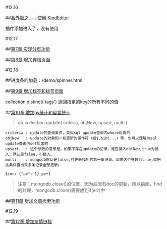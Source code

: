 #12.16

##[番外篇之——使用 KindEditor](https://github.com/nswbmw/N-blog/wiki/%E7%95%AA%E5%A4%96%E7%AF%87%E4%B9%8B%E2%80%94%E2%80%94%E4%BD%BF%E7%94%A8-KindEditor)

插件添加进入了，没有使用


#12.17

##[第7章 实现分页功能](https://github.com/nswbmw/N-blog/wiki/%E7%AC%AC7%E7%AB%A0--%E5%AE%9E%E7%8E%B0%E5%88%86%E9%A1%B5%E5%8A%9F%E8%83%BD)


##[第8章 增加存档页面](https://github.com/nswbmw/N-blog/wiki/%E7%AC%AC8%E7%AB%A0--%E5%A2%9E%E5%8A%A0%E5%AD%98%E6%A1%A3%E9%A1%B5%E9%9D%A2)


#12.18

##进度条的加载：/demo/spinner.html

##[第9章 增加标签和标签页面](https://github.com/nswbmw/N-blog/wiki/%E7%AC%AC9%E7%AB%A0--%E5%A2%9E%E5%8A%A0%E6%A0%87%E7%AD%BE%E5%92%8C%E6%A0%87%E7%AD%BE%E9%A1%B5%E9%9D%A2)

collection.distinct('tags') 返回指定的key的所有不同的值


##[第10章 增加pv统计和留言统计](https://github.com/nswbmw/N-blog/wiki/%E7%AC%AC10%E7%AB%A0--%E5%A2%9E%E5%8A%A0pv%E7%BB%9F%E8%AE%A1%E5%92%8C%E7%95%99%E8%A8%80%E7%BB%9F%E8%AE%A1)

>db.collection.update( criteria, objNew, upsert, multi )

	criteria : update的查询条件，类似sql update查询内where后面的
	objNew   : update的对象和一些更新的操作符（如$,$inc...）等，也可以理解为sql update查询内set后面的
	upsert   : 这个参数的意思是，如果不存在update的记录，是否插入objNew,true为插入，默认是false，不插入。
	multi    : mongodb默认是false,只更新找到的第一条记录，如果这个参数为true,就把按条件查出来多条记录全部更新。

	$inc: {"pv": 1} pv+1

>注意：mongodb.close()的位置，因为后面有doc的更新，所以前面，find的处理，mongodb.close()需要放到if(err)中


##[第11章 增加文章检索功能](https://github.com/nswbmw/N-blog/wiki/%E7%AC%AC11%E7%AB%A0--%E5%A2%9E%E5%8A%A0%E6%96%87%E7%AB%A0%E6%A3%80%E7%B4%A2%E5%8A%9F%E8%83%BD)



#12.19

##[第12章 增加友情链接](https://github.com/nswbmw/N-blog/wiki/%E7%AC%AC12%E7%AB%A0--%E5%A2%9E%E5%8A%A0%E5%8F%8B%E6%83%85%E9%93%BE%E6%8E%A5)